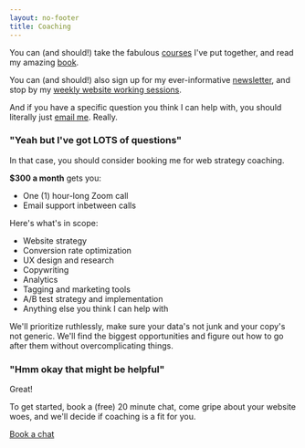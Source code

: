 ```yaml
---
layout: no-footer
title: Coaching
---
```


You can (and should!) take the fabulous [courses](/courses) I've put together, and read my amazing [book](https://yourwebsitesucks.fyi/). 

You can (and should!) also sign up for my ever-informative [newsletter](/newsletter), and stop by my [weekly website working sessions](https://lu.ma/work-on-your-site).

And if you have a specific question you think I can help with, you should literally just [email me](/contact). Really.

### "Yeah but I've got LOTS of questions"

In that case, you should consider booking me for web strategy coaching.

**$300 a month** gets you:

- One (1) hour-long Zoom call
- Email support inbetween calls

Here's what's in scope:

- Website strategy
- Conversion rate optimization
- UX design and research
- Copywriting
- Analytics
- Tagging and marketing tools
- A/B test strategy and implementation
- Anything else you think I can help with

We'll prioritize ruthlessly, make sure your data's not junk and your copy's not generic. We'll find the biggest opportunities and figure out how to go after them without overcomplicating things.

### "Hmm okay that might be helpful"

Great!

To get started, book a (free) 20 minute chat, come gripe about your website woes, and we'll decide if coaching is a fit for you.

<a class="btn primary-cta" href="https://calendly.com/briandavidhall/20">Book a chat</a>
